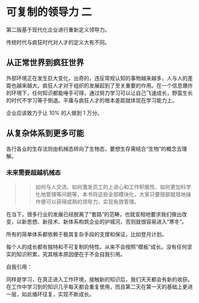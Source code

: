 # 可复制的领导力 二

第二版基于现代化企业进行重新定义领导力。

传统时代与疯狂时代对人才的定义大有不同。

## 从正常世界到疯狂世界

外部环境正在发生巨大变化，出奇的，违反常规认知的事物越来越多，人与人的差距也越来越大。疯狂人才对于组织的发展起到了至关重要的作用。在一个信息爆炸的环境下，任何知识都能唾手可得，通过努力学习可以让自己飞速成长，野蛮生长的时代不学习等于倒退。平庸与疯狂人才的根本差距就体现在学习能力上。

企业应该致力于让 10% 的人做到 1 万分。

## 从复杂体系到更多可能

各行各业的生存法则由机械态转向了生物态，要想生存需结合“生物”的概念去理解。

### 未来需要超越机械态

>> 如何与人交流、如何激发员工的上进心和工作积极性、如何更加科学化地管理等问题等，本书将这些全部模块化，大家只要按部就班地操作便可以获得成熟的领导力，实现有效管理。

在当下，很多行业的发展已经脱离了“套路”的范畴，也就变相地要求我们做出改变，以新思想、新技术、新体系构筑企业的护城河，否则就很容易进入“寒冬”。

所有的简单体系都依赖于极其复杂手段的支撑和保证，比如登月计划。

每个人的成长都有独特和不可复制的特性。从来不会按照“模板”成长。没有任何坚实的知识积累，究其根本原因便在于不会自我引用。

自我引用：

同样是学习，在真正进入工作环境，接触新的知识后，我们天天都会有新的收获。在工作中学习到的知识几乎每天都会重复使用，而且第二天在第一天的基础上更进一层，如此循环往复，实现不断成长。

## 